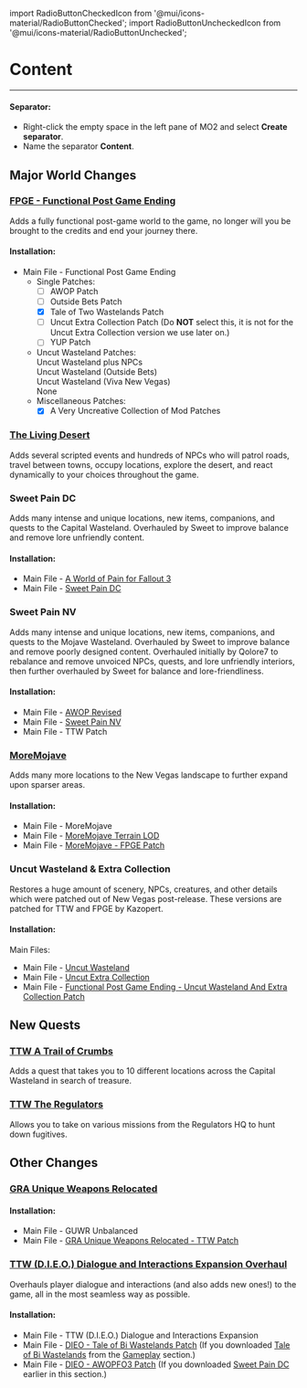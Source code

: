 ﻿import RadioButtonCheckedIcon from '@mui/icons-material/RadioButtonChecked';
import RadioButtonUncheckedIcon from '@mui/icons-material/RadioButtonUnchecked';

# Content

---

#### Separator:

- Right-click the empty space in the left pane of MO2 and select **Create separator**.
- Name the separator **Content**.

## Major World Changes

### [FPGE - Functional Post Game Ending](https://www.nexusmods.com/newvegas/mods/66726)

Adds a fully functional post-game world to the game, no longer will you be brought to the credits and end your journey there.

#### Installation:

- Main File - Functional Post Game Ending
  - Single Patches:
    - [ ] AWOP Patch
    - [ ] Outside Bets Patch
    - [x] Tale of Two Wastelands Patch
    - [ ] Uncut Extra Collection Patch (Do **NOT** select this, it is not for the Uncut Extra Collection version we use later on.)
    - [ ] YUP Patch
  - Uncut Wasteland Patches:<br/>
    <RadioButtonUncheckedIcon fontSize="small" /> Uncut Wasteland plus NPCs<br/>
    <RadioButtonUncheckedIcon fontSize="small" /> Uncut Wasteland (Outside Bets)<br/>
    <RadioButtonUncheckedIcon fontSize="small" /> Uncut Wasteland (Viva New Vegas)<br/>
    <RadioButtonCheckedIcon fontSize="small" /> None<br/>
  - Miscellaneous Patches:
    - [x] A Very Uncreative Collection of Mod Patches

### [The Living Desert](https://www.nexusmods.com/newvegas/mods/64623)

Adds several scripted events and hundreds of NPCs who will patrol roads, travel between towns, occupy locations, explore the desert, and react dynamically to your choices throughout the game.

### Sweet Pain DC

Adds many intense and unique locations, new items, companions, and quests to the Capital Wasteland. Overhauled by Sweet to improve balance and remove lore unfriendly content.

#### Installation:

- Main File - [A World of Pain for Fallout 3](https://www.nexusmods.com/newvegas/mods/66265)
- Main File - [Sweet Pain DC](https://www.nexusmods.com/newvegas/mods/78569)

### Sweet Pain NV

Adds many intense and unique locations, new items, companions, and quests to the Mojave Wasteland. Overhauled by Sweet to improve balance and remove poorly designed content. Overhauled initially by Qolore7 to rebalance and remove unvoiced NPCs, quests, and lore unfriendly interiors, then further overhauled by Sweet for balance and lore-friendliness.

#### Installation:

- Main File - [AWOP Revised](https://www.nexusmods.com/newvegas/mods/71139)
- Main File - [Sweet Pain NV](https://www.nexusmods.com/newvegas/mods/81523)
- Main File - TTW Patch

### [MoreMojave](https://www.nexusmods.com/newvegas/mods/69809)

Adds many more locations to the New Vegas landscape to further expand upon sparser areas.

#### Installation:

- Main File - MoreMojave
- Main File - [MoreMojave Terrain LOD](https://www.nexusmods.com/newvegas/mods/79005?tab=files&file_id=1000122122&nmm=1)
- Main File - [MoreMojave - FPGE Patch](https://www.nexusmods.com/Core/Libs/Common/Widgets/DownloadPopUp?id=1000122211&nmm=1&game_id=130)

### Uncut Wasteland & Extra Collection

Restores a huge amount of scenery, NPCs, creatures, and other details which were patched out of New Vegas post-release. These versions are patched for TTW and FPGE by Kazopert.

#### Installation:

Main Files:

- Main File - [Uncut Wasteland](https://www.nexusmods.com/newvegas/mods/79005?tab=files&file_id=1000110262&nmm=1)
- Main File - [Uncut Extra Collection](https://www.nexusmods.com/newvegas/mods/79005?tab=files&file_id=1000110263&nmm=1)
- Main File - [Functional Post Game Ending - Uncut Wasteland And Extra Collection Patch](https://www.nexusmods.com/newvegas/mods/79005?tab=files&file_id=1000107025&nmm=1)

## New Quests

### [TTW A Trail of Crumbs](https://www.nexusmods.com/newvegas/mods/66267)

Adds a quest that takes you to 10 different locations across the Capital Wasteland in search of treasure.

### [TTW The Regulators](https://www.nexusmods.com/newvegas/mods/66266)

Allows you to take on various missions from the Regulators HQ to hunt down fugitives.

## Other Changes

### [GRA Unique Weapons Relocated](https://www.nexusmods.com/newvegas/mods/68153)

#### Installation:

- Main File - GUWR Unbalanced
- Main File - [GRA Unique Weapons Relocated - TTW Patch](https://www.nexusmods.com/newvegas/mods/79005?tab=files&file_id=1000121577&nmm=1)

### [TTW (D.I.E.O.) Dialogue and Interactions Expansion Overhaul](https://www.nexusmods.com/newvegas/mods/78189)

Overhauls player dialogue and interactions (and also adds new ones!) to the game, all in the most seamless way as possible.

#### Installation:

- Main File - TTW (D.I.E.O.) Dialogue and Interactions Expansion
- Main File - [DIEO - Tale of Bi Wastelands Patch](https://www.nexusmods.com/newvegas/mods/79005?tab=files&file_id=1000122910&nmm=1) (If you downloaded [Tale of Bi Wastelands](https://www.nexusmods.com/newvegas/mods/72721) from the [Gameplay](https://wastelandsurvivalguide.com/docs/gameplay) section.)
- Main File - [DIEO - AWOPFO3 Patch](https://www.nexusmods.com/newvegas/mods/79005?tab=files&file_id=1000122912&nmm=1) (If you downloaded [Sweet Pain DC](https://www.nexusmods.com/newvegas/mods/78569) earlier in this section.)

